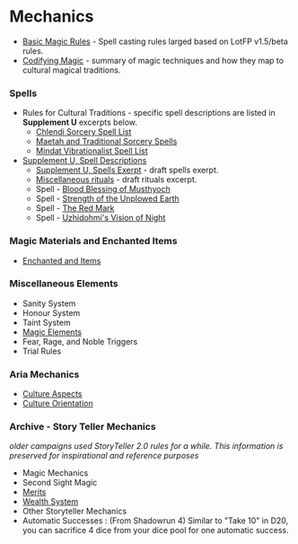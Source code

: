 # Mechanics
* [Basic Magic Rules](basic_magic_rules.md) - Spell casting rules larged based on LotFP v1.5/beta rules.
* [Codifying Magic](codifying_magic.md) - summary of magic techniques and how they map to cultural magical traditions.

### Spells
* Rules for Cultural Traditions - specific spell descriptions are listed in **Supplement U** excerpts below.
  * [Chlendi Sorcery Spell List](chlendi_sorcery_spell_list.md)
  * [Maetah and Traditional Sorcery Spells](maetah_magic_spell_list.md)
  * [Mindat Vibrationalist Spell List](mindat_vibrationalist.md)
* [Supplement U, Spell Descriptions](spell_descriptions.md)
  * [Supplement U, Spells Exerpt](spells.md) - draft spells exerpt.
  * [Miscellaneous rituals](rituals.md) - draft rituals excerpt.
  * Spell - [Blood Blessing of Musthyoch](blood_blessing_of_musthyoch.md)
  * Spell - [Strength of the Unplowed Earth](strength_of_the_unplowed_earth.md)
  * Spell - [The Red Mark](the_red_mark.md)
  * Spell - [Uzhidohmi's Vision of Night](uzhidohmis_vision_of_night.md)

### Magic Materials and Enchanted Items
* [Enchanted and Items](enchanted_items.md)



### Miscellaneous Elements
* Sanity System
* Honour System
* Taint System
* [Magic Elements](magic_elements.md)
* Fear, Rage, and Noble Triggers
* Trial Rules

### Aria Mechanics
* [Culture Aspects](culture_aspects.md)
* [Culture Orientation](culture_orientatin.md)

### Archive - Story Teller Mechanics
_older campaigns used StoryTeller 2.0 rules for a while.  This information is preserved for inspirational and reference purposes_
* Magic Mechanics
* Second Sight Magic
* [Merits](merits.md)
* [Wealth System](archival_wealth_system.md)
* Other Storyteller Mechanics
* Automatic Successes : (From Shadowrun 4) Similar to "Take 10" in D20, you can sacrifice 4 dice from your dice pool for one automatic success.